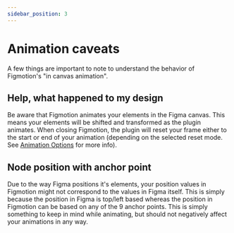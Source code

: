 ```yaml
---
sidebar_position: 3
---
```


# Animation caveats
A few things are important to note to understand the behavior of Figmotion's "in canvas animation".

## Help, what happened to my design

Be aware that Figmotion animates your elements in the Figma canvas. This means your elements will be shifted and transformed as the plugin animates. When closing Figmotion, the plugin will reset your frame either to the start or end of your animation (depending on the selected reset mode. See [Animation Options](../animating/animation-options) for more info).

## Node position with anchor point

Due to the way Figma positions it's elements, your position values in Figmotion might not correspond to the values in Figma itself. This is simply because the position in Figma is top/left based whereas the position in Figmotion can be based on any of the 9 anchor points. This is simply something to keep in mind while animating, but should not negatively affect your animations in any way.